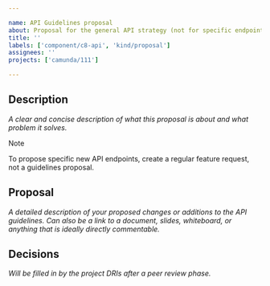 ```yaml
---

name: API Guidelines proposal
about: Proposal for the general API strategy (not for specific endpoints)
title: ''
labels: ['component/c8-api', 'kind/proposal']
assignees: ''
projects: ['camunda/111']

---
```


## Description

_A clear and concise description of what this proposal is about and what problem it solves._

> [!NOTE]
> To propose specific new API endpoints, create a regular feature request, not a guidelines proposal.

## Proposal

_A detailed description of your proposed changes or additions to the API guidelines._
_Can also be a link to a document, slides, whiteboard, or anything that is ideally directly commentable._

## Decisions

_Will be filled in by the project DRIs after a peer review phase._

